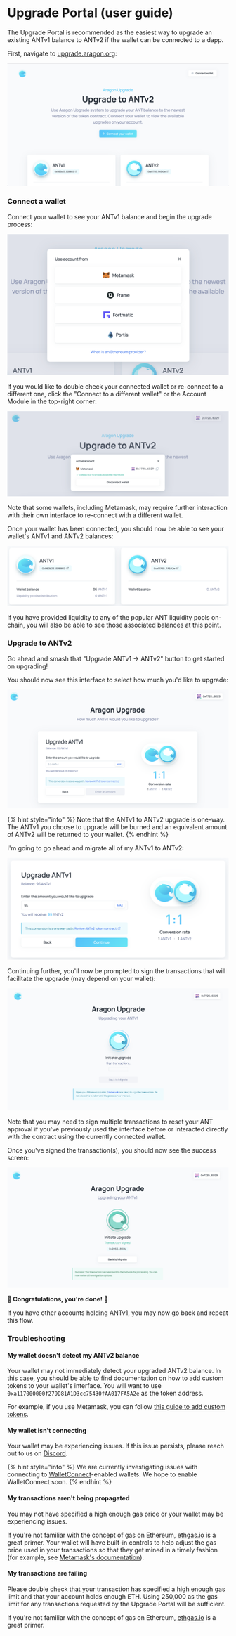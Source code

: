 # Upgrade Portal (user guide)

The Upgrade Portal is recommended as the easiest way to upgrade an existing ANTv1 balance to ANTv2 if the wallet can be connected to a dapp.

First, navigate to [upgrade.aragon.org](https://upgrade.aragon.org/#/):

![The Upgrade Portal](./assets/upgrade-portal-start.png)

### Connect a wallet

Connect your wallet to see your ANTv1 balance and begin the upgrade process:

![Connect your wallet](./assets/upgrade-connect.png)

If you would like to double check your connected wallet or re-connect to a different one, click the
"Connect to a different wallet" or the Account Module in the top-right corner:

![Check your wallet](./assets/upgrade-check-wallet.png)

Note that some wallets, including Metamask, may require further interaction with their own interface to re-connect with a different wallet.

Once your wallet has been connected, you should now be able to see your wallet's ANTv1 and ANTv2 balances:

![Your account's ANT balances](./assets/upgrade-check-balances.png)

If you have provided liquidity to any of the popular ANT liquidity pools on-chain, you will also be
able to see those associated balances at this point.

### Upgrade to ANTv2

Go ahead and smash that "Upgrade ANTv1 -> ANTv2" button to get started on upgrading!

You should now see this interface to select how much you'd like to upgrade:

![Select how much ANTv1 to upgrade](./assets/upgrade-amount.png)

{% hint style="info" %}
Note that the ANTv1 to ANTv2 upgrade is one-way. The ANTv1 you choose to upgrade will be burned and an equivalent amount of ANTv2 will be returned to your wallet.
{% endhint %}

I'm going to go ahead and migrate all of my ANTv1 to ANTv2:

![Migrating all of my ANTv1](./assets/upgrade-amount-all.png)

Continuing further, you'll now be prompted to sign the transactions that will facilitate the upgrade (may depend on your wallet):

![Signing the upgrade transaction](./assets/upgrade-sign.png)

Note that you may need to sign multiple transactions to reset your ANT approval if you've previously used the interface before or interacted directly with the contract using the currently connected wallet.

Once you've signed the transaction(s), you should now see the success screen:

![Signing success](./assets/upgrade-sign-success.png)

**🎉 Congratulations, you're done! 🍾**

If you have other accounts holding ANTv1, you may now go back and repeat this flow.

### Troubleshooting

#### My wallet doesn't detect my ANTv2 balance

Your wallet may not immediately detect your upgraded ANTv2 balance. In this case, you should be able to find documentation on how to add custom tokens to your wallet's interface. You will want to use `0xa117000000f279D81A1D3cc75430fAA017FA5A2e` as the token address.

For example, if you use Metamask, you can follow [this guide to add custom tokens](https://metamask.zendesk.com/hc/en-us/articles/360015489031-How-to-View-See-Your-Tokens-in-Metamask).

#### My wallet isn't connecting

Your wallet may be experiencing issues. If this issue persists, please reach out to us on [Discord](https://discord.com/invite/aragon).

{% hint style="info" %}
We are currently investigating issues with connecting to [WalletConnect](https://walletconnect.org/)-enabled wallets. We hope to enable WalletConnect soon.
{% endhint %}

#### My transactions aren't being propagated

You may not have specified a high enough gas price or your wallet may be experiencing issues.

If you're not familiar with the concept of gas on Ethereum, [ethgas.io](https://ethgas.io/) is a great primer. Your wallet will have built-in controls to help adjust the gas price used in your transactions so that they get mined in a timely fashion (for example, see [Metamask's documentation](https://metamask.zendesk.com/hc/en-us/articles/360015488771-How-to-Adjust-Gas-Price-and-Gas-Limit-)).

#### My transactions are failing

Please double check that your transaction has specified a high enough gas limit and that your account holds enough ETH. Using 250,000 as the gas limit for any transactions requested by the Upgrade Portal will be sufficient.

If you're not familiar with the concept of gas on Ethereum, [ethgas.io](https://ethgas.io/) is a great primer.
